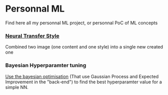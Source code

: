 # Personnal ML
Find here all my personnal ML project, or personnal PoC of ML concepts



### [Neural Transfer Style](https://github.com/Camaltra/personnal_ml/tree/main/vgg19_neural_transfer_style)
Combined two image (one content and one style) into a single new created one

### Bayesian Hyperparamter tuning
[Use the bayesian optimisation](https://github.com/Camaltra/personnal_ml/tree/main/bayesian_hyperparameter_tunning) (That use Gaussian Process and Expected Improvement in the "back-end") to find the best hyperparamter value for a simple NN.